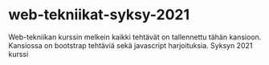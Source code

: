 # web-tekniikat-syksy-2021
Web-tekniikan kurssin melkein kaikki tehtävät on tallennettu tähän kansioon.
Kansiossa on bootstrap tehtäviä sekä javascript harjoituksia.
Syksyn 2021 kurssi
